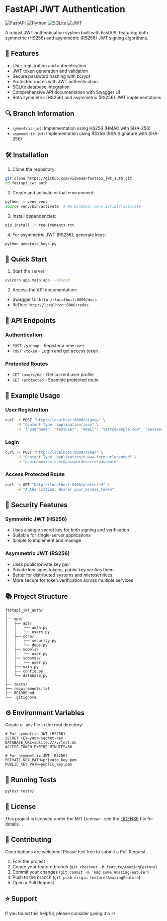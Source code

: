# FastAPI JWT Authentication

![FastAPI](https://img.shields.io/badge/FastAPI-005571?style=for-the-badge&logo=fastapi)
![Python](https://img.shields.io/badge/python-3670A0?style=for-the-badge&logo=python&logoColor=ffdd54)
![SQLite](https://img.shields.io/badge/sqlite-%2307405e.svg?style=for-the-badge&logo=sqlite&logoColor=white)
![JWT](https://img.shields.io/badge/JWT-black?style=for-the-badge&logo=JSON%20web%20tokens)

A robust JWT authentication system built with FastAPI, featuring both symmetric (HS256) and asymmetric (RS256) JWT signing algorithms.

## 🌟 Features

- User registration and authentication
- JWT token generation and validation
- Secure password hashing with bcrypt
- Protected routes with JWT authentication
- SQLite database integration
- Comprehensive API documentation with Swagger UI
- Both symmetric (HS256) and asymmetric (RS256) JWT implementations

## 🔍 Branch Information

- `symmetric-jwt`: Implementation using HS256 (HMAC with SHA-256)
- `asymmetric-jwt`: Implementation using RS256 (RSA Signature with SHA-256)

## 🛠️ Installation

1. Clone the repository:
```bash
git clone https://github.com/vidwade/fastapi_jwt_auth.git
cd fastapi_jwt_auth
```

2. Create and activate virtual environment:
```bash
python -m venv venv
source venv/bin/activate  # On Windows: venv\Scripts\activate
```

3. Install dependencies:
```bash
pip install -r requirements.txt
```

4. For asymmetric JWT (RS256), generate keys:
```bash
python generate_keys.py
```

## 🚀 Quick Start

1. Start the server:
```bash
uvicorn app.main:app --reload
```

2. Access the API documentation:
- Swagger UI: `http://localhost:8000/docs`
- ReDoc: `http://localhost:8000/redoc`

## 🔑 API Endpoints

### Authentication
- `POST /signup` - Register a new user
- `POST /token` - Login and get access token

### Protected Routes
- `GET /users/me` - Get current user profile
- `GET /protected` - Example protected route

## 📝 Example Usage

### User Registration
```bash
curl -X POST "http://localhost:8000/signup" \
     -H "Content-Type: application/json" \
     -d '{"username": "testuser", "email": "test@example.com", "password": "secretpassword"}'
```

### Login
```bash
curl -X POST "http://localhost:8000/token" \
     -H "Content-Type: application/x-www-form-urlencoded" \
     -d "username=testuser&password=secretpassword"
```

### Access Protected Route
```bash
curl -X GET "http://localhost:8000/protected" \
     -H "Authorization: Bearer your_access_token"
```

## 🔐 Security Features

### Symmetric JWT (HS256)
- Uses a single secret key for both signing and verification
- Suitable for single-server applications
- Simple to implement and manage

### Asymmetric JWT (RS256)
- Uses public/private key pair
- Private key signs tokens, public key verifies them
- Better for distributed systems and microservices
- More secure for token verification across multiple services

## 📚 Project Structure
```
fastapi_jwt_auth/
│
├── app/
│   ├── api/
│   │   ├── auth.py
│   │   └── users.py
│   ├── core/
│   │   ├── security.py
│   │   └── deps.py
│   ├── models/
│   │   └── user.py
│   ├── schemas/
│   │   └── user.py
│   ├── main.py
│   ├── config.py
│   └── database.py
│
├── tests/
├── requirements.txt
├── README.md
└── .gitignore
```

## ⚙️ Environment Variables

Create a `.env` file in the root directory:
```env
# For symmetric JWT (HS256)
SECRET_KEY=your-secret-key
DATABASE_URL=sqlite:///./test.db
ACCESS_TOKEN_EXPIRE_MINUTES=30

# For asymmetric JWT (RS256)
PRIVATE_KEY_PATH=private_key.pem
PUBLIC_KEY_PATH=public_key.pem
```

## 🧪 Running Tests

```bash
pytest tests/
```

## 📄 License

This project is licensed under the MIT License - see the [LICENSE](LICENSE) file for details.

## 🤝 Contributing

Contributions are welcome! Please feel free to submit a Pull Request.

1. Fork the project
2. Create your feature branch (`git checkout -b feature/AmazingFeature`)
3. Commit your changes (`git commit -m 'Add some AmazingFeature'`)
4. Push to the branch (`git push origin feature/AmazingFeature`)
5. Open a Pull Request

## ⭐ Support

If you found this helpful, please consider giving it a ⭐️!
